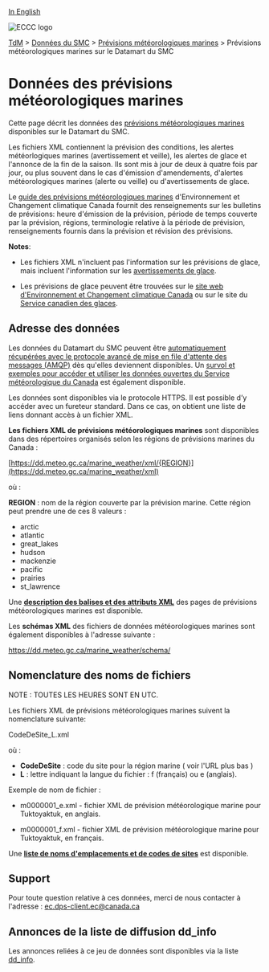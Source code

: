 [In English](readme_marine-weather-datamart_en.md)

![ECCC logo](../../img_eccc-logo.png)

[TdM](../../readme_fr.md) > [Données du SMC](../readme_fr.md) > [Prévisions météorologiques marines](readme_marine-weather_fr.md) > Prévisions météorologiques marines sur le Datamart du SMC

# Données des prévisions météorologiques marines

Cette page décrit les données des [prévisions météorologiques marines](readme_marine-weather_fr.md) disponibles sur le Datamart du SMC.

Les fichiers XML contiennent la prévision des conditions, les alertes météorlogiques marines (avertissement et veille), les alertes de glace et l'annonce de la fin de la saison. Ils sont mis à jour de deux à quatre fois par jour, ou plus souvent dans le cas d'émission d'amendements, d'alertes météorologiques marines (alerte ou veille) ou d'avertissements de glace.

Le [guide des prévisions météorologiques marines](https://www.canada.ca/fr/environnement-changement-climatique/services/renseignements-generaux-conditions-maritimes/publications/guide-previsions.html) d'Environnement et Changement climatique Canada fournit des renseignements sur les bulletins de prévisions: heure d'émission de la prévision, période de temps couverte par la prévision, régions, terminologie relative à la période de prévision, renseignements fournis dans la prévision et révision des prévisions.

__Notes__: 

* Les fichiers XML n'incluent pas l'information sur les prévisions de glace, mais incluent l'information sur les [avertissements de glace](https://www.canada.ca/fr/environnement-changement-climatique/services/previsions-observations-glaces/conditions-glaces-plus-recentes/guide-produits/apercu-bulletin-icebergs.html#averts).

* Les prévisions de glace peuvent être trouvées sur le [site web d'Environnement et Changement climatique Canada](https://www.canada.ca/fr/environnement-changement-climatique/services/previsions-observations-glaces.html) ou sur le site du [Service canadien des glaces](https://www.canada.ca/fr/environnement-changement-climatique/services/previsions-observations-glaces/conditions-glaces-plus-recentes.html).

## Adresse des données 

Les données du Datamart du SMC peuvent être [automatiquement récupérées avec le protocole avancé de mise en file d'attente des messages (AMQP)](../../msc-datamart/amqp_fr.md) dès qu'elles deviennent disponibles. Un [survol et exemples pour accéder et utiliser les données ouvertes du Service météorologique du Canada](../../usage/readme_fr.md) est également disponible.

Les données sont disponibles via le protocole HTTPS. Il est possible d’y accéder avec un fureteur standard. Dans ce cas, on obtient une liste de liens donnant accès à un fichier XML.

__Les fichiers XML de prévisions météorologiques marines__ sont disponibles dans des répertoires organisés selon les régions de prévisions marines du Canada :

  [https://dd.meteo.gc.ca/marine_weather/xml/{REGION}](https://dd.meteo.gc.ca/marine_weather/xml)

où :

 __REGION__ : nom de la région couverte par la prévision marine. Cette région peut prendre une de ces 8 valeurs :
 
* arctic
* atlantic
* great_lakes
* hudson
* mackenzie
* pacific
* prairies
* st_lawrence

Une [__description des balises et des attributs XML__](https://collaboration.cmc.ec.gc.ca/cmc/cmos/public_doc/msc-data/marine-weather/marine_tags_table_f.csv) des pages de prévisions météorologiques marines est disponible.

Les __schémas XML__ des fichiers de données météorologiques marines sont également disponibles à l'adresse suivante :

https://dd.meteo.gc.ca/marine_weather/schema/

## Nomenclature des noms de fichiers

NOTE : TOUTES LES HEURES SONT EN UTC.

Les fichiers XML de prévisions météorologiques marines suivent la nomenclature suivante:

CodeDeSite_L.xml

où :

* __CodeDeSite__ : code du site pour la région marine ( voir l'URL plus bas )
* __L__ : lettre indiquant la langue du fichier : f (français) ou e (anglais).

Exemple de nom de fichier :

* m0000001_e.xml - fichier XML de prévision météorologique marine pour Tuktoyaktuk, en anglais.

* m0000001_f.xml - fichier XML de prévision météorologique marine pour Tuktoyaktuk, en français.

Une [__liste de noms d'emplacements et de codes de sites__](https://collaboration.cmc.ec.gc.ca/cmc/cmos/public_doc/msc-data/marine-weather/marine_region_list_fr.csv) est disponible.

## Support

Pour toute question relative à ces données, merci de nous contacter à l'adresse : [ec.dps-client.ec@canada.ca](mailto:ec.dps-client.ec@canada.ca)

## Annonces de la liste de diffusion dd_info 

Les annonces reliées à ce jeu de données sont disponibles via la liste [dd_info](https://comm.collab.science.gc.ca/mailman3/postorius/lists/dd_info.comm.collab.science.gc.ca/).
























